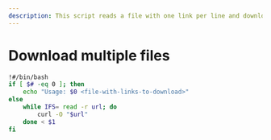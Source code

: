 ```yaml
---
description: This script reads a file with one link per line and downloads the files
---
```


# Download multiple files

```bash
!#/bin/bash
if [ $# -eq 0 ]; then
    echo "Usage: $0 <file-with-links-to-download>"
else
    while IFS= read -r url; do
        curl -O "$url"
    done < $1
fi
```
